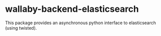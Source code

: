 wallaby-backend-elasticsearch
=============================

This package provides an asynchronous python interface to elasticsearch (using twisted).
